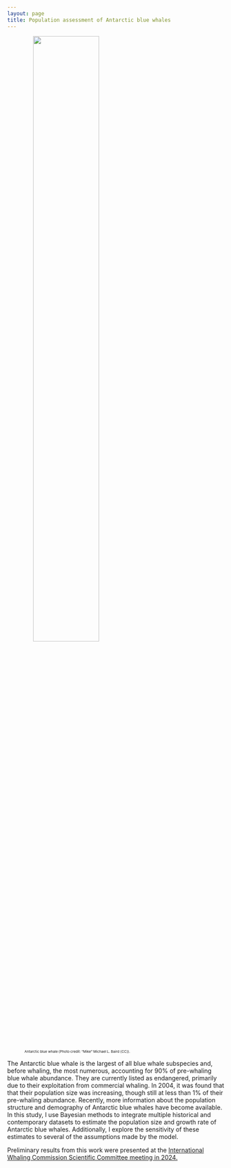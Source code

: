 ```yaml
---
layout: page
title: Population assessment of Antarctic blue whales
---
```

<figure align = "left">
  <img style="display: block; margin: 10px 20px 10px 20px" src="https://zoer27.github.io/assets/img/ABWtail.jpg" width= "60%">
  <figcaption style = "font-size:8px;">Antarctic blue whale (Photo credit: “Mike” Michael L. Baird (CC)).</figcaption>
</figure>

The Antarctic blue whale is the largest of all blue whale subspecies and, before whaling, the most numerous, accounting for 90% of pre-whaling blue whale abundance. They are currently listed as endangered, primarily due to their exploitation from commercial whaling. In 2004, it was found that that their population size was increasing, though still at less than 1% of their pre-whaling abundance. Recently, more information about the population structure and demography of Antarctic blue whales have become available. In this study, I use Bayesian methods to integrate multiple historical and contemporary datasets to estimate the population size and growth rate of Antarctic blue whales. Additionally, I explore the sensitivity of these estimates to several of the assumptions made by the model. 

Preliminary results from this work were presented at the [International Whaling Commission Scientific Committee meeting in 2024.](https://archive.iwc.int/pages/search.php?search=%21collection1873235)
